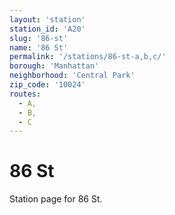 ```yaml
---
layout: 'station'
station_id: 'A20'
slug: '86-st'
name: '86 St'
permalink: '/stations/86-st-a,b,c/'
borough: 'Manhattan'
neighborhood: 'Central Park'
zip_code: '10024'
routes:
  - A,
  - B,
  - C
---
```

# 86 St

Station page for 86 St.
